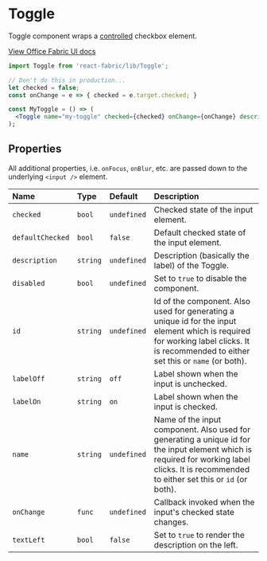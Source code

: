 # Toggle

Toggle component wraps a [controlled](http://facebook.github.io/react/docs/forms.html#controlled-components) checkbox element.

<a href="http://dev.office.com/fabric/components/Toggle" target="_blank">View Office Fabric UI docs</a>

```jsx
import Toggle from 'react-fabric/lib/Toggle';

// Don't do this in production...
let checked = false;
const onChange = e => { checked = e.target.checked; }

const MyToggle = () => (
  <Toggle name="my-toggle" checked={checked} onChange={onChange} description="My Toggle">
);
```

## Properties

All additional properties, i.e. `onFocus`, `onBlur`, etc. are passed down to the underlying `<input />` element.

| Name             | Type     | Default     | Description                                                                                                                                                                                 |
| :-----           | :-----   | :-----      | :-----                                                                                                                                                                                      |
| `checked`        | `bool`   | `undefined` | Checked state of the input element.                                                                                                                                                         |
| `defaultChecked` | `bool`   | `false`     | Default checked state of the input element.                                                                                                                                                 |
| `description`    | `string` | `undefined` | Description (basically the label) of the Toggle.                                                                                                                                            |
| `disabled`       | `bool`   | `undefined` | Set to `true` to disable the component.                                                                                                                                                     |
| `id`             | `string` | `undefined` | Id of the component. Also used for generating a unique id for the input element which is required for working label clicks. It is recommended to either set this or `name` (or both).       |
| `labelOff`       | `string` | `off`       | Label shown when the input is unchecked.                                                                                                                                                    |
| `labelOn`        | `string` | `on`        | Label shown when the input is checked.                                                                                                                                                      |
| `name`           | `string` | `undefined` | Name of the input component. Also used for generating a unique id for the input element which is required for working label clicks. It is recommended to either set this or `id` (or both). |
| `onChange`       | `func`   | `undefined` | Callback invoked when the input's checked state changes.                                                                                                                                    |
| `textLeft`       | `bool`   | `false`     | Set to `true` to render the description on the left.                                                                                                                                        |
